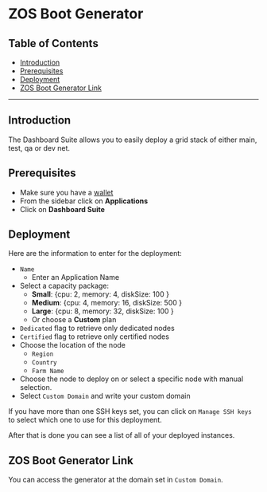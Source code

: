 <h1> ZOS Boot Generator </h1>

<h2>Table of Contents </h2>

- [Introduction](#introduction)
- [Prerequisites](#prerequisites)
- [Deployment](#deployment)
- [ZOS Boot Generator Link](#zos-boot-generator-link)

***

## Introduction

The Dashboard Suite allows you to easily deploy a grid stack of either main, test, qa or dev net.

## Prerequisites

- Make sure you have a [wallet](../../wallet_connector.md)
- From the sidebar click on **Applications**
- Click on **Dashboard Suite**

## Deployment

Here are the information to enter for the deployment:

- `Name`
  - Enter an Application Name
- Select a capacity package:
    - **Small**: {cpu: 2, memory: 4, diskSize: 100 }
    - **Medium**: {cpu: 4, memory: 16, diskSize: 500 }
    - **Large**: {cpu: 8, memory: 32, diskSize: 100 }
    - Or choose a **Custom** plan
- `Dedicated` flag to retrieve only dedicated nodes 
- `Certified` flag to retrieve only certified nodes 
- Choose the location of the node
   - `Region`
   - `Country`
   - `Farm Name`
- Choose the node to deploy on or select a specific node with manual selection.
- Select `Custom Domain` and write your custom domain

If you have more than one SSH keys set, you can click on `Manage SSH keys` to select which one to use for this deployment.

After that is done you can see a list of all of your deployed instances.

## ZOS Boot Generator Link

You can access the generator at the domain set in `Custom Domain`.